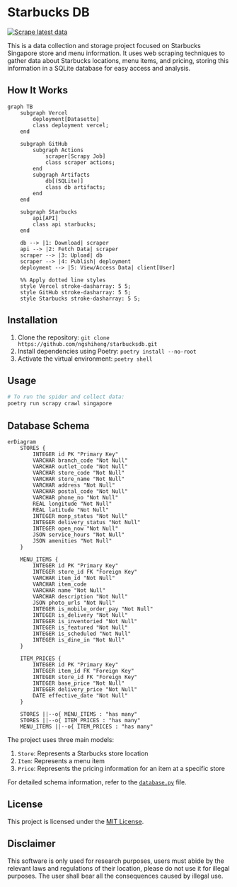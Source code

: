# Starbucks DB

[![Scrape latest data](https://github.com/ngshiheng/starbucksdb/actions/workflows/scrape.yml/badge.svg)](https://github.com/ngshiheng/starbucksdb/actions/workflows/scrape.yml)

This is a data collection and storage project focused on Starbucks Singapore store and menu information. It uses web scraping techniques to gather data about Starbucks locations, menu items, and pricing, storing this information in a SQLite database for easy access and analysis.

## How It Works

```mermaid
graph TB
    subgraph Vercel
        deployment[Datasette]
        class deployment vercel;
    end

    subgraph GitHub
        subgraph Actions
            scraper[Scrapy Job]
            class scraper actions;
        end
        subgraph Artifacts
            db[(SQLite)]
            class db artifacts;
        end
    end

    subgraph Starbucks
        api[API]
        class api starbucks;
    end

    db --> |1: Download| scraper
    api --> |2: Fetch Data| scraper
    scraper --> |3: Upload| db
    scraper --> |4: Publish| deployment
    deployment --> |5: View/Access Data| client[User]

    %% Apply dotted line styles
    style Vercel stroke-dasharray: 5 5;
    style GitHub stroke-dasharray: 5 5;
    style Starbucks stroke-dasharray: 5 5;
```

## Installation

1. Clone the repository: `git clone https://github.com/ngshiheng/starbucksdb.git`
2. Install dependencies using Poetry: `poetry install --no-root`
3. Activate the virtual environment: `poetry shell`

## Usage

```sh
# To run the spider and collect data:
poetry run scrapy crawl singapore
```

## Database Schema

```mermaid
erDiagram
    STORES {
        INTEGER id PK "Primary Key"
        VARCHAR branch_code "Not Null"
        VARCHAR outlet_code "Not Null"
        VARCHAR store_code "Not Null"
        VARCHAR store_name "Not Null"
        VARCHAR address "Not Null"
        VARCHAR postal_code "Not Null"
        VARCHAR phone_no "Not Null"
        REAL longitude "Not Null"
        REAL latitude "Not Null"
        INTEGER monp_status "Not Null"
        INTEGER delivery_status "Not Null"
        INTEGER open_now "Not Null"
        JSON service_hours "Not Null"
        JSON amenities "Not Null"
    }

    MENU_ITEMS {
        INTEGER id PK "Primary Key"
        INTEGER store_id FK "Foreign Key"
        VARCHAR item_id "Not Null"
        VARCHAR item_code
        VARCHAR name "Not Null"
        VARCHAR description "Not Null"
        JSON photo_urls "Not Null"
        INTEGER is_mobile_order_pay "Not Null"
        INTEGER is_delivery "Not Null"
        INTEGER is_inventoried "Not Null"
        INTEGER is_featured "Not Null"
        INTEGER is_scheduled "Not Null"
        INTEGER is_dine_in "Not Null"
    }

    ITEM_PRICES {
        INTEGER id PK "Primary Key"
        INTEGER item_id FK "Foreign Key"
        INTEGER store_id FK "Foreign Key"
        INTEGER base_price "Not Null"
        INTEGER delivery_price "Not Null"
        DATE effective_date "Not Null"
    }

    STORES ||--o{ MENU_ITEMS : "has many"
    STORES ||--o{ ITEM_PRICES : "has many"
    MENU_ITEMS ||--o{ ITEM_PRICES : "has many"

```

The project uses three main models:

1. `Store`: Represents a Starbucks store location
2. `Item`: Represents a menu item
3. `Price`: Represents the pricing information for an item at a specific store

For detailed schema information, refer to the [`database.py`](./starbucksdb/models/database.py) file.

## License

This project is licensed under the [MIT License](./LICENSE).

## Disclaimer

This software is only used for research purposes, users must abide by the relevant laws and regulations of their location, please do not use it for illegal purposes. The user shall bear all the consequences caused by illegal use.
